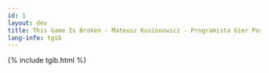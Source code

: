 ```yaml
---
id: 1
layout: dev
title: This Game Is Broken - Mateusz Kusionowicz - Programista Gier Portfolio
lang-info: tgib
---
```

{% include tgib.html %}